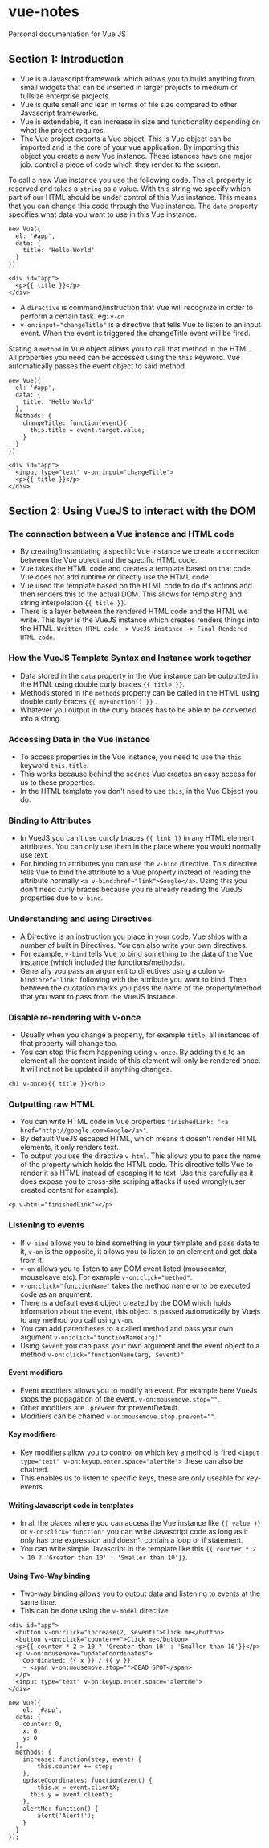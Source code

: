# vue-notes
Personal documentation for Vue JS

## Section 1: Introduction

* Vue is a Javascript framework which allows you to build anything from small widgets that can be inserted in larger projects to medium or fullsize enterprise projects.
* Vue is quite small and lean in terms of file size compared to other Javascript frameworks.
* Vue is extendable, it can increase in size and functionality depending on what the project requires.
* The Vue project exports a Vue object. This is Vue object can be imported and is the core of your vue application. By importing this object you create a new Vue instance. These istances have one major job: control a piece of code which they render to the screen.

To call a new Vue instance you use the following code. The `el` property is reserved and takes a `string` as a value. With this string we specify which part of our HTML should be under control of this Vue instance. This means that you can change this code through the Vue instance. The `data` property specifies what data you want to use in this Vue instance.
```
new Vue({
  el: '#app',
  data: {
    title: 'Hello World'
  }
})
```
```
<div id="app">
  <p>{{ title }}</p>
</div>
```

* A `directive` is command/instruction that Vue will recognize in order to perform a certain task. eg: `v-on`
* `v-on:input="changeTitle"` is a directive that tells Vue to listen to an input event. When the event is triggered the changeTitle event will be fired.

Stating a `method` in Vue object allows you to call that method in the HTML. All properties you need can be accessed using the `this` keyword. Vue automatically passes the event object to said method.
```
new Vue({
  el: '#app',
  data: {
    title: 'Hello World'
  },
  Methods: {
    changeTitle: function(event){
      this.title = event.target.value;
    }
  }
})
```
```
<div id="app">
  <input type="text" v-on:input="changeTitle">
  <p>{{ title }}</p>
</div>
```

## Section 2: Using VueJS to interact with the DOM

### The connection between a Vue instance and HTML code

* By creating/instantiating a specific Vue instance we create a connection between the Vue object and the specific HTML code.
* Vue takes the HTML code and creates a template based on that code. Vue does not add runtime or directly use the HTML code.
* Vue used the template based on the HTML code to do it's actions and then renders this to the actual DOM. This allows for templating and string interpolation `{{ title }}`.
* There is a layer between the rendered HTML code and the HTML we write. This layer is the VueJS instance which creates renders things into the HTML. `Written HTML code -> VueJS instance -> Final Rendered HTML code`.

### How the VueJS Template Syntax and Instance work together

* Data stored in the `data` property in the Vue instance can be outputted in the HTML using double curly braces `{{ title }}`.
* Methods stored in the `methods` property can be called in the HTML using double curly braces `{{ myFunction() }}` .
* Whatever you output in the curly braces has to be able to be converted into a string.

### Accessing Data in the Vue Instance

* To access properties in the Vue instance, you need to use the `this` keyword `this.title`.
* This works because behind the scenes Vue creates an easy access for us to these properties.
* In the HTML template you don't need to use `this`, in the Vue Object you do.

### Binding to Attributes

* In VueJS you can't use curcly braces `{{ link }}` in any HTML element attributes. You can only use them in the place where you would normally use text.
* For binding to attributes you can use the `v-bind` directive. This directive tells Vue to bind the attribute to a Vue property instead of reading the attribute normally `<a v-bind:href="link">Google</a>`. Using this you don't need curly braces because you're already reading the VueJS properties due to `v-bind`.

### Understanding and using Directives

* A Directive is an instruction you place in your code. Vue ships with a number of built in Directives. You can also write your own directives.
* For example, `v-bind` tells Vue to bind something to the data of the Vue instance (which included the functions/methods).
* Generally you pass an argument to directives using a colon `v-bind:href="link"` following with the attribute you want to bind. Then between the quotation marks you pass the name of the property/method that you want to pass from the VueJS instance.

### Disable re-rendering with v-once

* Usually when you change a property, for example `title`, all instances of that property will change too.
* You can stop this from happening using `v-once`. By adding this to an element all the content inside of this element will only be rendered once. It will not not be updated if anything changes.

```
<h1 v-once>{{ title }}</h1>
```

### Outputting raw HTML

* You can write HTML code in Vue properties `finishedLink: '<a href="http://google.com>Google</a>'`.
* By default VueJS escaped HTML, which means it doesn't render HTML elements, it only renders text.
* To output you use the directive `v-html`. This allows you to pass the name of the property which holds the HTML code. This directive tells Vue to render it as HTML instead of escaping it to text. Use this carefully as it does expose you to cross-site scriping attacks if used wrongly(user created content for example).

```
<p v-html="finishedLink"></p>
```

### Listening to events

* If `v-bind` allows you to bind something in your template and pass data to it, `v-on` is the opposite, it allows you to listen to an element and get data from it.
* `v-on` allows you to listen to any DOM event listed (mouseenter, mouseleave etc). For example `v-on:click="method"`.
* `v-on:click="functionName"` takes the method name or to be executed code as an argument.
* There is a default event object created by the DOM which holds information about the event, this object is passed automatically by Vuejs to any method you call using `v-on`.
* You can add parentheses to a called method and pass your own argument `v-on:click="functionName(arg)"`
* Using `$event` you can pass your own argument and the event object to a method `v-on:click="functionName(arg, $event)"`.

#### Event modifiers

* Event modifiers allows you to modify an event. For example here VueJs stops the propagation of the event. `v-on:mousemove.stop=""`.
* Other modifiers are `.prevent` for preventDefault.
* Modifiers can be chained `v-on:mousemove.stop.prevent=""`.

#### Key modifiers

* Key modifiers allow you to control on which key a method is fired `<input type="text" v-on:keyup.enter.space="alertMe">` these can also be chained.
* This enables us to listen to specific keys, these are only useable for key-events

#### Writing Javascript code in templates

* In all the places where you can access the Vue instance like `{{ value }}` or `v-on:click="function"` you can write Javascript code as long as it only has one expression and doesn't contain a loop or if statement.
* You can write simple Javascript in the template like this `{{ counter * 2 > 10 ? 'Greater than 10' : 'Smaller than 10'}}`.

#### Using Two-Way binding

* Two-way binding allows you to output data and listening to events at the same time.
* This can be done using the `v-model` directive

```
<div id="app">
  <button v-on:click="increase(2, $event)">Click me</button>
  <button v-on:click="counter++">Click me</button>
  <p>{{ counter * 2 > 10 ? 'Greater than 10' : 'Smaller than 10'}}</p>
  <p v-on:mousemove="updateCoordinates">
    Coordinated: {{ x }} / {{ y }}
    - <span v-on:mousemove.stop="">DEAD SPOT</span>
  </p>
  <input type="text" v-on:keyup.enter.space="alertMe">
</div>
```
```
new Vue({
	el: '#app',
  data: {
  	counter: 0,
    x: 0,
    y: 0
  },
  methods: {
  	increase: function(step, event) {
    	this.counter += step;
    },
    updateCoordinates: function(event) {
    	this.x = event.clientX;
      this.y = event.clientY;
    },
    alertMe: function() {
    	alert('Alert!');
    }
  }
});
```


